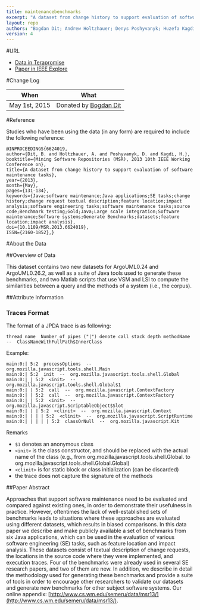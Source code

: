 ```yaml
---
title: maintenancebenchmarks
excerpt: "A dataset from change history to support evaluation of software maintenance tasks"
layout: repo
authors: "Bogdan Dit; Andrew Holtzhauer; Denys Poshyvanyk; Huzefa Kagdi"
version: 4
---
```


#URL

* [Data in Terapromise](https://terapromise.csc.ncsu.edu:8443/!/#repo/view/head/other/maintenancebenchmarks)
* [Paper in IEEE Explore](http://ieeexplore.ieee.org/xpl/articleDetails.jsp?arnumber=6624019)

#Change Log

When | What
---- | ----
May 1st, 2015| Donated by [Bogdan Dit](/repo/people/data-donors/promise4.html)

#Reference

Studies who have been using the data (in any form) are required to include the following reference:

```
@INPROCEEDINGS{6624019, 
author={Dit, B. and Holtzhauer, A. and Poshyvanyk, D. and Kagdi, H.}, 
booktitle={Mining Software Repositories (MSR), 2013 10th IEEE Working Conference on}, 
title={A dataset from change history to support evaluation of software maintenance tasks}, 
year={2013}, 
month={May}, 
pages={131-134}, 
keywords={Java;software maintenance;Java applications;SE tasks;change history;change request textual description;feature location;impact analysis;software engineering tasks;software maintenance tasks;source code;Benchmark testing;Gold;Java;Large scale integration;Software maintenance;Software systems;Generate Benchmarks;datasets;feature location;impact analysis}, 
doi={10.1109/MSR.2013.6624019}, 
ISSN={2160-1852},}
```

#About the Data

##Overview of Data

This dataset contains two new datasets for ArgoUML0.24 and ArgoUML0.26.2, as well as a suite of Java tools used to generate these benchmarks, and two Matlab scripts that use VSM and LSI to compute the similarities between a query and the methods of a system (i.e., the corpus).

##Attribute Information

### Traces Format

The format of a JPDA trace is as following:

```
thread name  Number of pipes ("|") denote call stack depth methodName  --  ClassNameWithFullPath$InnerClass
```

Example:

```
main:0:| 5:2  processOptions  --  org.mozilla.javascript.tools.shell.Main
main:0:| 5:2  init  --  org.mozilla.javascript.tools.shell.Global
main:0:| | 5:2  <init>  --  org.mozilla.javascript.tools.shell.Global$1
main:0:| | 5:2  call  --  org.mozilla.javascript.ContextFactory
main:0:| | 5:2  call  --  org.mozilla.javascript.ContextFactory
main:0:| | 5:2  <init>  --  org.mozilla.javascript.ScriptableObject$Slot
main:0:| | | 5:2  <clinit>  --  org.mozilla.javascript.Context
main:0:| | | | 5:2  <clinit>  --  org.mozilla.javascript.ScriptRuntime
main:0:| | | | | 5:2  classOrNull  --  org.mozilla.javascript.Kit
```

Remarks

 * `$1` denotes an anonymous class
 * `<init>` is the class constructor, and should be replaced with the actual name of the class (e.g., from org.mozilla.javascript.tools.shell.Global.<init> to org.mozilla.javascript.tools.shell.Global.Global)
 * `<clinit>` is for static block or class initialization (can be discarded)
 * the trace does not capture the signature of the methods

##Paper Abstract

Approaches that support software maintenance need to be evaluated and compared against existing ones, in order to demonstrate their usefulness in practice. However, oftentimes the lack of well-established sets of benchmarks leads to situations where these approaches are evaluated using different datasets, which results in biased comparisons. In this data paper we describe and make publicly available a set of benchmarks from six Java applications, which can be used in the evaluation of various software engineering (SE) tasks, such as feature location and impact analysis. These datasets consist of textual description of change requests, the locations in the source code where they were implemented, and execution traces. Four of the benchmarks were already used in several SE research papers, and two of them are new. In addition, we describe in detail the methodology used for generating these benchmarks and provide a suite of tools in order to encourage other researchers to validate our datasets and generate new benchmarks for other subject software systems. Our online appendix: [http://www.cs.wm.edu/semeru/data/msr13/](http://www.cs.wm.edu/semeru/data/msr13/).
